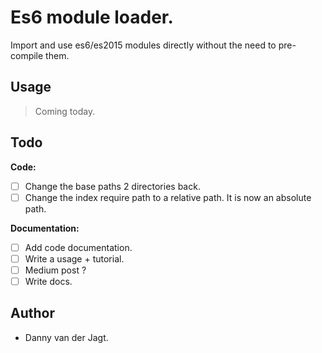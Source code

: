 # Es6 module loader.
Import and use es6/es2015 modules directly without the need to pre-compile them.

## Usage
> Coming today.

## Todo
**Code:**
- [ ] Change the base paths 2 directories back.
- [ ] Change the index require path to a relative path. It is now an absolute path.

**Documentation:**
- [ ] Add code documentation.
- [ ] Write a usage + tutorial.
- [ ] Medium post ?
- [ ] Write docs.

## Author
* Danny van der Jagt.
